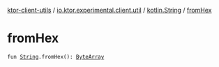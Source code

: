 [ktor-client-utils](../../index.md) / [io.ktor.experimental.client.util](../index.md) / [kotlin.String](index.md) / [fromHex](./from-hex.md)

# fromHex

`fun `[`String`](https://kotlinlang.org/api/latest/jvm/stdlib/kotlin/-string/index.html)`.fromHex(): `[`ByteArray`](https://kotlinlang.org/api/latest/jvm/stdlib/kotlin/-byte-array/index.html)